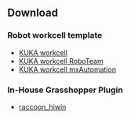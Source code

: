 ## Download

### Robot workcell template
* [KUKA workcell](https://drive.google.com/uc?export=download&id=1BZuaI5eUu3NM_mFZhR6TVIw81DGiRjjr)
* [KUKA workcell RoboTeam](https://drive.google.com/uc?export=download&id=1QpJZYWaggsqD5trFDl57z4mNgURXbhuL)
* [KUKA workcell mxAutomation](https://drive.google.com/uc?export=download&id=1sCtGKSS3_vfAHpP8WeB3rsiMPkTs1yYp)
### In-House Grasshopper Plugin
* [raccoon_hiwin](https://drive.google.com/drive/folders/10s0-7g-7i3fMDdjclU7ZqIxF19vSzrx0?usp=sharing)